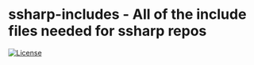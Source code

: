 # ssharp-includes - All of the include files needed for ssharp repos

[![License](https://img.shields.io/badge/license-Apache%202.0-blue.svg)](LICENSE)
